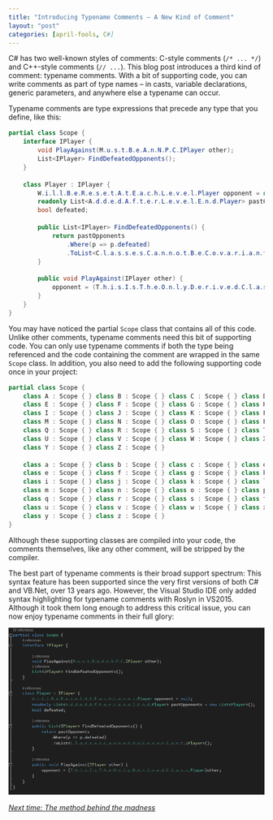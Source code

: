 ```yaml
---
title: "Introducing Typename Comments – A New Kind of Comment"
layout: "post"
categories: [april-fools, C#]
---
```


C# has two well-known styles of comments: C-style comments (`/* ... */`) and C++-style comments (`// ...`).   This blog post introduces a third kind of comment: typename comments.  With a bit of supporting code, you can write comments as part of type names &ndash; in casts, variable declarations, generic parameters, and anywhere else a typename can occur.

Typename comments are type expressions that precede any type that you define, like this:

```csharp
partial class Scope {
	interface IPlayer {
		void PlayAgainst(M.u.s.t.B.e.A.n.N.P.C.IPlayer other);
		List<IPlayer> FindDefeatedOpponents();
	}

	class Player : IPlayer {
		W.i.l.l.B.e.R.e.s.e.t.A.t.E.a.c.h.L.e.v.e.l.Player opponent = null;
		readonly List<A.d.d.e.d.A.f.t.e.r.L.e.v.e.l.E.n.d.Player> pastOpponents = new List<Player>();
		bool defeated;

		public List<IPlayer> FindDefeatedOpponents() {
			return pastOpponents
				.Where(p => p.defeated)
				.ToList<C.l.a.s.s.e.s.C.a.n.n.o.t.B.e.C.o.v.a.r.i.a.n.t.IPlayer>();
		}

		public void PlayAgainst(IPlayer other) {
			opponent = (T.h.i.s.I.s.T.h.e.O.n.l.y.D.e.r.i.v.e.d.C.l.a.s.s.Player)other;
		}
	} 
}
```

You may have noticed the partial `Scope` class that contains all of this code.  Unlike other comments, typename comments need this bit of supporting code.  You can only use typename comments if both the type being referenced and the code containing the comment are wrapped in the same `Scope` class.  In addition, you also need to add the following supporting code once in your project:

```csharp
partial class Scope {
	class A : Scope { } class B : Scope { } class C : Scope { } class D : Scope { }
	class E : Scope { } class F : Scope { } class G : Scope { } class H : Scope { }
	class I : Scope { } class J : Scope { } class K : Scope { } class L : Scope { }
	class M : Scope { } class N : Scope { } class O : Scope { } class P : Scope { }
	class Q : Scope { } class R : Scope { } class S : Scope { } class T : Scope { }
	class U : Scope { } class V : Scope { } class W : Scope { } class X : Scope { }
	class Y : Scope { } class Z : Scope { }

	class a : Scope { } class b : Scope { } class c : Scope { } class d : Scope { }
	class e : Scope { } class f : Scope { } class g : Scope { } class h : Scope { }
	class i : Scope { } class j : Scope { } class k : Scope { } class l : Scope { }
	class m : Scope { } class n : Scope { } class o : Scope { } class p : Scope { }
	class q : Scope { } class r : Scope { } class s : Scope { } class t : Scope { }
	class u : Scope { } class v : Scope { } class w : Scope { } class x : Scope { }
	class y : Scope { } class z : Scope { }
}
```

Although these supporting classes are compiled into your code, the comments themselves, like any other comment, will be stripped by the compiler.

The best part of typename comments is their broad support spectrum: This syntax feature has been supported since the very first versions of both C# and VB.Net, over 13 years ago.  However, the Visual Studio IDE only added syntax highlighting for typename comments with Roslyn in VS2015.  Although it took them long enough to address this critical issue, you can now enjoy typename comments in their full glory:

[<img src="/images/2015/vs-typename-comments.png" alt="Screenshot of syntax highlighting for typename comments" style="max-width:100%;" />](/images/2015/vs-typename-comments.png)

[_Next time: The method behind the madness_](/2015-04-02/typename-comments-the-method-behind-the-madness)
